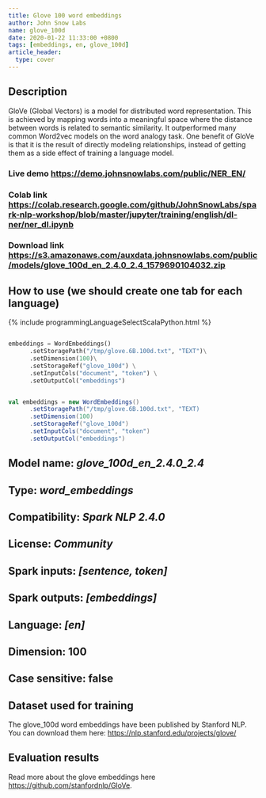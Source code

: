 ```yaml
---
title: Glove 100 word embeddings
author: John Snow Labs
name: glove_100d
date: 2020-01-22 11:33:00 +0800
tags: [embeddings, en, glove_100d]
article_header:
  type: cover
---
```


## Description
GloVe (Global Vectors) is a model for distributed word representation. This is achieved by mapping words into a meaningful space where the distance between words is related to semantic similarity. It outperformed many common Word2vec models on the word analogy task. One benefit of GloVe is that it is the result of directly modeling relationships, instead of getting them as a side effect of training a language model.

### Live demo https://demo.johnsnowlabs.com/public/NER_EN/
### Colab link https://colab.research.google.com/github/JohnSnowLabs/spark-nlp-workshop/blob/master/jupyter/training/english/dl-ner/ner_dl.ipynb
### Download link https://s3.amazonaws.com/auxdata.johnsnowlabs.com/public/models/glove_100d_en_2.4.0_2.4_1579690104032.zip


## How to use (we should create one tab for each language)

{% include programmingLanguageSelectScalaPython.html %}

```python

embeddings = WordEmbeddings()
      .setStoragePath("/tmp/glove.6B.100d.txt", "TEXT")\
      .setDimension(100)\
      .setStorageRef("glove_100d") \
      .setInputCols("document", "token") \
      .setOutputCol("embeddings")
```

```scala

val embeddings = new WordEmbeddings()
      .setStoragePath("/tmp/glove.6B.100d.txt", "TEXT)
      .setDimension(100)
      .setStorageRef("glove_100d") 
      .setInputCols("document", "token")
      .setOutputCol("embeddings")
```

## Model name: *glove_100d_en_2.4.0_2.4*
## Type: *word_embeddings*
## Compatibility: *Spark NLP 2.4.0*
## License: *Community*
## Spark inputs: *[sentence, token]*
## Spark outputs: *[embeddings]*
## Language: *[en]*
## Dimension: 100
## Case sensitive: false

## Dataset used for training
The glove_100d word embeddings have been published by Stanford NLP. You can download them here: https://nlp.stanford.edu/projects/glove/

## Evaluation results
Read more about the glove embeddings here https://github.com/stanfordnlp/GloVe.
